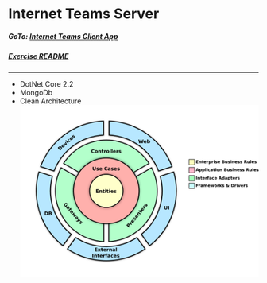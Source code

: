 # Internet Teams Server  

##### GoTo: [Internet Teams Client App](https://github.com/AviNessimian/internet-teams-app "Client Side")
##### [Exercise README](/docs/Exercise-Details.md)
___
* DotNet Core 2.2
* MongoDb
* Clean Architecture
  ![Screenshot](/docs/Architecture.png)










